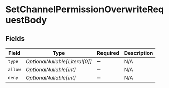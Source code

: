 # SetChannelPermissionOverwriteRequestBody


## Fields

| Field                          | Type                           | Required                       | Description                    |
| ------------------------------ | ------------------------------ | ------------------------------ | ------------------------------ |
| `type`                         | *OptionalNullable[Literal[0]]* | :heavy_minus_sign:             | N/A                            |
| `allow`                        | *OptionalNullable[int]*        | :heavy_minus_sign:             | N/A                            |
| `deny`                         | *OptionalNullable[int]*        | :heavy_minus_sign:             | N/A                            |